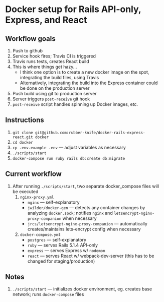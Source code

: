 # Docker setup for Rails API-only, Express, and React

## Workflow goals
1. Push to github
2. Service hook fires; Travis CI is triggered
3. Travis runs tests, creates React build
4. This is where things get hazy...
    - I think one option is to create a new docker image on the spot, integrating the build files, using Travis
    - Alternatively, integrating the build into the Express container could be done on the production server
5. Push build using git to production server
6. Server triggers `post-receive` git hook
7. `post-receive` script handles spinning up Docker images, etc.


## Instructions
1. `git clone git@github.com:rubber-knife/docker-rails-express-react.git docker`
2. `cd docker`
3. `cp .env.example .env` — adjust variables as necessary
3. `./scripts/start`
5. `docker-compose run ruby rails db:create db:migrate`

## Current workflow
1. After running `./scripts/start`, two separate docker_compose files will be executed
    1. `nginx-proxy.yml`
        - `nginx` — self-explanatory
        - `jwilder/docker-gen` — detects any container changes by analyzing `docker.sock`; notifies `nginx` and `letsencrypt-nginx-proxy-companion` when necessary
        - `jrcs/letsencrypt-nginx-proxy-companion` — automatically creates/maintains lets-encrypt config when necessary
    2. `docker-compose.yml`
        - `postgres` — self-explanatory
        - `ruby` — serves Rails 5.1.4 API-only
        - `express` — serves Express w/ `nodemon`
        - `react` — serves React w/ webpack-dev-server (this has to be changed for staging/production)

## Notes
1. `./scripts/start` — initializes docker environment, eg. creates base network; runs `docker-compose` files
